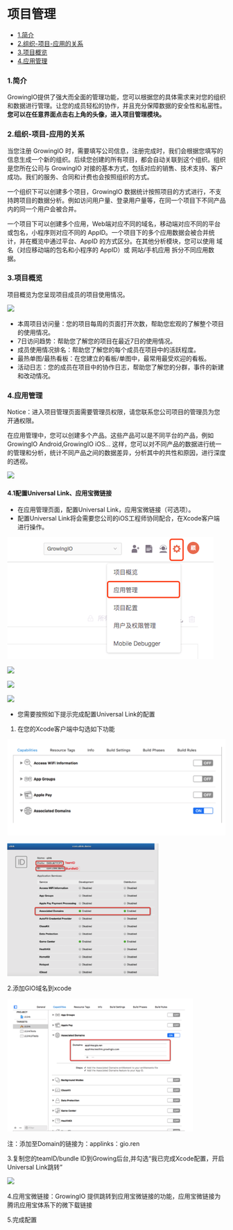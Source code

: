 # 项目管理

* [1.简介](project-configuration.md#1)
* [2.组织-项目-应用的关系](project-configuration.md#zuzhi-xiangmu-yingyong)
* [3.项目概览](project-configuration.md#2)
* [4.应用管理](project-configuration.md#3)

### 1.简介 <a id="1"></a>

GrowingIO提供了强大而全面的管理功能，您可以根据您的具体需求来对您的组织和数据进行管理。让您的成员轻松的协作，并且充分保障数据的安全性和私密性。**您可以在任意界面点击右上角的头像，进入项目管理模块。**

### 2.组织-项目-应用的关系 <a id="zuzhi-xiangmu-yingyong"></a>

当您注册 GrowingIO 时，需要填写公司信息，注册完成时，我们会根据您填写的信息生成一个新的组织。后续您创建的所有项目，都会自动关联到这个组织。组织是您所在公司与 GrowingIO 对接的基本方式，包括对应的销售、技术支持、客户成功。我们的服务、合同和计费也会按照组织的方式。

一个组织下可以创建多个项目，GrowingIO 数据统计按照项目的方式进行，不支持跨项目的数据分析。例如访问用户量、登录用户量等，在同一个项目下不同产品内的同一个用户会被合并。

一个项目下可以创建多个应用，Web端对应不同的域名，移动端对应不同的平台或包名，小程序则对应不同的 AppID。一个项目下的多个应用数据会被合并统计，并在概览中通过平台、AppID 的方式区分。在其他分析模块，您可以使用 域名（对应移动端的包名和小程序的 AppID）或 网站/手机应用 拆分不同应用数据。

### 3.项目概览 <a id="2"></a>

项目概览为您呈现项目成员的项目使用情况。

![](https://docs.growingio.com/.gitbook/assets/1%20%285%29.png)

* 本周项目访问量：您的项目每周的页面打开次数，帮助您宏观的了解整个项目的使用情况。
* 7日访问趋势：帮助您了解您的项目在最近7日的使用情况。
* 成员使用情况排名：帮助您了解您的每个成员在项目中的活跃程度。
* 最热单图/最热看板：在您建立的看板/单图中，最常用最受欢迎的看板。
* 活动日志：您的成员在项目中的协作日志，帮助您了解您的分群，事件的新建和改动情况。

### 4.应用管理 <a id="3"></a>

Notice：进入项目管理页面需要管理员权限，请您联系您公司项目的管理员为您开通权限。

在应用管理中，您可以创建多个产品。这些产品可以是不同平台的产品，例如GrowingIO Android,GrowingIO iOS... 这样，您可以对不同产品的数据进行统一的管理和分析，统计不同产品之间的数据差异，分析其中的共性和原因，进行深度的透视。

![](https://docs.growingio.com/.gitbook/assets/2%20%284%29.png)

#### 

#### 4.1配置Universal Link、应用宝微链接

* 在应用管理页面，配置Universal Link，应用宝微链接（可选项）。
* 配置Universal Link将会需要您公司的iOS工程师协同配合，在Xcode客户端进行操作。

![&#x627E;&#x5230;&#x5E94;&#x7528;&#x7BA1;&#x7406;&#x9875;&#x9762;](../.gitbook/assets/image%20%2831%29.png)

![](../.gitbook/assets/ying-yong-guan-li.png)

![](../.gitbook/assets/unilink.png)

![](../.gitbook/assets/pei-zhi-wei-lian-jie.jpg)

* 您需要按照如下提示完成配置Universal Link的配置

1. 在您的Xcode客户端中勾选如下功能

![](../.gitbook/assets/image%20%28114%29.png)

![](../.gitbook/assets/image%20%2882%29.png)

2.添加GIO域名到xcode

![](../.gitbook/assets/image%20%2815%29.png)

注：添加至Domain的链接为：applinks：gio.ren

3.复制您的teamID/bundle ID到Growing后台,并勾选“我已完成Xcode配置，开启Universal Link跳转”

![](../.gitbook/assets/unilink.png)



4.应用宝微链接：GrowingIO 提供跳转到应用宝微链接的功能，应用宝微链接为腾讯应用宝体系下的微下载链接

5.完成配置

